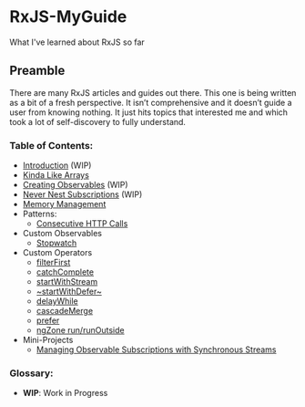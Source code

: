 # RxJS-MyGuide
What I've learned about RxJS so far

## Preamble

There are many RxJS articles and guides out there. This one is being written as a bit of a fresh perspective. It isn’t comprehensive and it doesn’t guide a user from knowing nothing. It just hits topics that interested me and which took a lot of self-discovery to fully understand.

### Table of Contents:
- [Introduction](Intro.md) (WIP)
- [Kinda Like Arrays](Silaa.md)
- [Creating Observables](Creating.md) (WIP)
- [Never Nest Subscriptions](Nns.md) (WIP)
- [Memory Management](MemoryManagement.md)
- Patterns:
  - [Consecutive HTTP Calls](Chttpcp.md)
- Custom Observables
  - [Stopwatch](Stopwatch.md)
- Custom Operators
  - [filterFirst](filterFirst.md)
  - [catchComplete](catchComplete.md)
  - [startWithStream](startWithStream.md)
  - [~startWithDefer~](startWithDefer.md)
  - [delayWhile](delayWhile.md)
  - [cascadeMerge](cascadeMerge.md)
  - [prefer](prefer.md)
  - [ngZone run/runOutside](ngZoneOperators.md)
- Mini-Projects
  - [Managing Observable Subscriptions with Synchronous Streams](Mosss.md)

### Glossary:
  - **WIP**: Work in Progress
